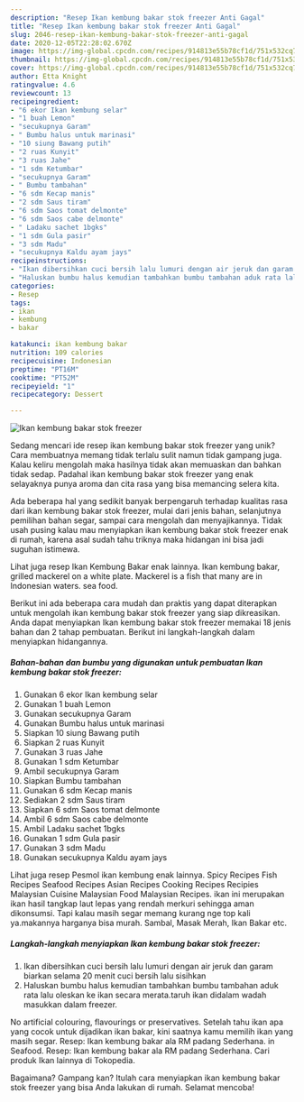 ```yaml
---
description: "Resep Ikan kembung bakar stok freezer Anti Gagal"
title: "Resep Ikan kembung bakar stok freezer Anti Gagal"
slug: 2046-resep-ikan-kembung-bakar-stok-freezer-anti-gagal
date: 2020-12-05T22:28:02.670Z
image: https://img-global.cpcdn.com/recipes/914813e55b78cf1d/751x532cq70/ikan-kembung-bakar-stok-freezer-foto-resep-utama.jpg
thumbnail: https://img-global.cpcdn.com/recipes/914813e55b78cf1d/751x532cq70/ikan-kembung-bakar-stok-freezer-foto-resep-utama.jpg
cover: https://img-global.cpcdn.com/recipes/914813e55b78cf1d/751x532cq70/ikan-kembung-bakar-stok-freezer-foto-resep-utama.jpg
author: Etta Knight
ratingvalue: 4.6
reviewcount: 13
recipeingredient:
- "6 ekor Ikan kembung selar"
- "1 buah Lemon"
- "secukupnya Garam"
- " Bumbu halus untuk marinasi"
- "10 siung Bawang putih"
- "2 ruas Kunyit"
- "3 ruas Jahe"
- "1 sdm Ketumbar"
- "secukupnya Garam"
- " Bumbu tambahan"
- "6 sdm Kecap manis"
- "2 sdm Saus tiram"
- "6 sdm Saos tomat delmonte"
- "6 sdm Saos cabe delmonte"
- " Ladaku sachet 1bgks"
- "1 sdm Gula pasir"
- "3 sdm Madu"
- "secukupnya Kaldu ayam jays"
recipeinstructions:
- "Ikan dibersihkan cuci bersih lalu lumuri dengan air jeruk dan garam biarkan selama 20 menit cuci bersih lalu sisihkan"
- "Haluskan bumbu halus kemudian tambahkan bumbu tambahan aduk rata lalu oleskan ke ikan secara merata.taruh ikan didalam wadah masukkan dalam freezer."
categories:
- Resep
tags:
- ikan
- kembung
- bakar

katakunci: ikan kembung bakar 
nutrition: 109 calories
recipecuisine: Indonesian
preptime: "PT16M"
cooktime: "PT52M"
recipeyield: "1"
recipecategory: Dessert

---
```



![Ikan kembung bakar stok freezer](https://img-global.cpcdn.com/recipes/914813e55b78cf1d/751x532cq70/ikan-kembung-bakar-stok-freezer-foto-resep-utama.jpg)

Sedang mencari ide resep ikan kembung bakar stok freezer yang unik? Cara membuatnya memang tidak terlalu sulit namun tidak gampang juga. Kalau keliru mengolah maka hasilnya tidak akan memuaskan dan bahkan tidak sedap. Padahal ikan kembung bakar stok freezer yang enak selayaknya punya aroma dan cita rasa yang bisa memancing selera kita.

Ada beberapa hal yang sedikit banyak berpengaruh terhadap kualitas rasa dari ikan kembung bakar stok freezer, mulai dari jenis bahan, selanjutnya pemilihan bahan segar, sampai cara mengolah dan menyajikannya. Tidak usah pusing kalau mau menyiapkan ikan kembung bakar stok freezer enak di rumah, karena asal sudah tahu triknya maka hidangan ini bisa jadi suguhan istimewa.

Lihat juga resep Ikan Kembung Bakar enak lainnya. Ikan kembung bakar, grilled mackerel on a white plate. Mackerel is a fish that many are in Indonesian waters. sea food.


Berikut ini ada beberapa cara mudah dan praktis yang dapat diterapkan untuk mengolah ikan kembung bakar stok freezer yang siap dikreasikan. Anda dapat menyiapkan Ikan kembung bakar stok freezer memakai 18 jenis bahan dan 2 tahap pembuatan. Berikut ini langkah-langkah dalam menyiapkan hidangannya.

<!--inarticleads1-->

##### Bahan-bahan dan bumbu yang digunakan untuk pembuatan Ikan kembung bakar stok freezer:

1. Gunakan 6 ekor Ikan kembung selar
1. Gunakan 1 buah Lemon
1. Gunakan secukupnya Garam
1. Gunakan  Bumbu halus untuk marinasi
1. Siapkan 10 siung Bawang putih
1. Siapkan 2 ruas Kunyit
1. Gunakan 3 ruas Jahe
1. Gunakan 1 sdm Ketumbar
1. Ambil secukupnya Garam
1. Siapkan  Bumbu tambahan
1. Gunakan 6 sdm Kecap manis
1. Sediakan 2 sdm Saus tiram
1. Siapkan 6 sdm Saos tomat delmonte
1. Ambil 6 sdm Saos cabe delmonte
1. Ambil  Ladaku sachet 1bgks
1. Gunakan 1 sdm Gula pasir
1. Gunakan 3 sdm Madu
1. Gunakan secukupnya Kaldu ayam jays


Lihat juga resep Pesmol ikan kembung enak lainnya. Spicy Recipes Fish Recipes Seafood Recipes Asian Recipes Cooking Recipes Recipies Malaysian Cuisine Malaysian Food Malaysian Recipes. ikan ini merupakan ikan hasil tangkap laut lepas yang rendah merkuri sehingga aman dikonsumsi. Tapi kalau masih segar memang kurang nge top kali ya.makannya harganya bisa murah. Sambal, Masak Merah, Ikan Bakar etc. 

<!--inarticleads2-->

##### Langkah-langkah menyiapkan Ikan kembung bakar stok freezer:

1. Ikan dibersihkan cuci bersih lalu lumuri dengan air jeruk dan garam biarkan selama 20 menit cuci bersih lalu sisihkan
1. Haluskan bumbu halus kemudian tambahkan bumbu tambahan aduk rata lalu oleskan ke ikan secara merata.taruh ikan didalam wadah masukkan dalam freezer.


No artificial colouring, flavourings or preservatives. Setelah tahu ikan apa yang cocok untuk dijadikan ikan bakar, kini saatnya kamu memilih ikan yang masih segar. Resep: Ikan kembung bakar ala RM padang Sederhana. in Seafood. Resep: Ikan kembung bakar ala RM padang Sederhana. Cari produk Ikan lainnya di Tokopedia. 

Bagaimana? Gampang kan? Itulah cara menyiapkan ikan kembung bakar stok freezer yang bisa Anda lakukan di rumah. Selamat mencoba!
